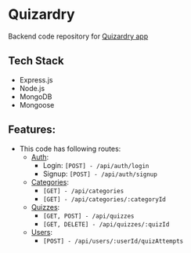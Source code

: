 # Quizardry
Backend code repository for [Quizardry app](https://github.com/bharati-21/quizardry)

## Tech Stack
- Express.js
- Node.js
- MongoDB
- Mongoose

## Features:
- This code has following routes:
  - [Auth](https://github.com/bharati-21/quizardry-server/blob/main/routes/auth.js):
    - Login: `[POST] - /api/auth/login` 
    - Signup: `[POST] - /api/auth/signup`
  - [Categories](https://github.com/bharati-21/quizardry-server/blob/main/routes/categories.js):
    - `[GET] - /api/categories`
    - `[GET] - /api/categories/:categoryId`
  - [Quizzes](https://github.com/bharati-21/quizardry-server/blob/main/routes/quizzes.js):
    - `[GET, POST] - /api/quizzes`
    - `[GET, DELETE] - /api/quizzes/:quizId`
  - [Users](https://github.com/bharati-21/quizardry-server/blob/main/routes/users.js):
    - `[POST] - /api/users/:userId/quizAttempts`
  
